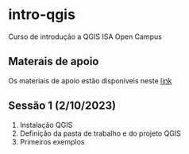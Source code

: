 # intro-qgis
Curso de introdução a QGIS ISA Open Campus

## Materais de apoio
Os materiais de apoio estão disponíveis neste [link](https://isa-ulisboa.github.io/sig/)

## Sessão 1 (2/10/2023)

1. Instalação QGIS
2. Definição da pasta de trabalho e do projeto QGIS
3. Primeiros exemplos

